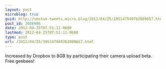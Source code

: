 ```yaml
---
layout: post
microblog: true
guid: http://vmstan-tweets.micro.blog/2012/04/25/195147949762809857.html
post_id: 3036986
date: 2012-04-25T07:51:11-0600
lastmod: 2012-04-25T07:51:11-0600
type: post
url: /2012/04/25/195147949762809857.html
---
```

Increased by Dropbox to 8GB by participating their camera upload beta. Free geebees!
